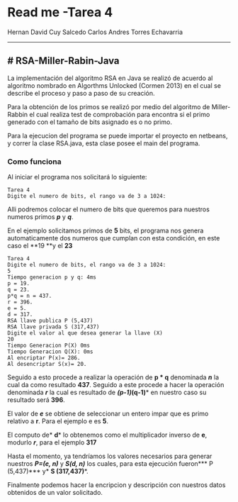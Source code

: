 # Read me -Tarea 4

Hernan David Cuy Salcedo
Carlos Andres Torres Echavarria


-----------------
## # RSA-Miller-Rabin-Java

La implementación del algoritmo RSA en Java se realizó de acuerdo al algoritmo nombrado en Algorthms Unlocked (Cormen 2013) en el cual se describe el proceso y paso a paso de su creación. 

Para la obtención de los primos se realizó por medio del algoritmo de Miller-Rabbin el cual realiza test de comprobación para encontra si el primo generado con el tamaño de bits asignado es o no primo.

Para la ejecucion del programa se puede importar el proyecto en netbeans, y correr la clase RSA.java,  esta clase posee el main del programa.

### Como funciona

Al iniciar el programa nos solicitará lo siguiente:

```
Tarea 4
Digite el numero de bits, el rango va de 3 a 1024:
```
Alli podremos colocar el numero de bits que queremos para nuestros numeros primos ***p*** y ***q***.

En el ejemplo solicitamos primos de **5** bits, el programa nos genera automaticamente dos numeros que cumplan con esta condición, en este caso el **19 **y el **23**
```
Tarea 4
Digite el numero de bits, el rango va de 3 a 1024:
5
Tiempo generacion p y q: 4ms
p = 19.
q = 23.
p*q = n = 437.
r = 396.
e = 5.
d = 317.
RSA llave publica P (5,437)
RSA llave privada S (317,437)
Digite el valor al que desea generar la llave (X)
20
Tiempo Generacion P(X) 0ms
Tiempo Generacion Q(X): 0ms
Al encriptar P(x)= 286.
Al desencriptar S(x)= 20.
```
Seguido a esto procede a realizar la operación de **p  * q** denominada ***n*** la cual da como resultado **437**.  Seguido a este procede a hacer la operación denominada ***r*** la cual es resultado de ***(p-1)*(q-1)*** en nuestro caso su resultado será **396**.

El valor de ***e*** se obtiene de seleccionar un entero impar que es  primo relativo a **r**.  Para el ejemplo e es **5**.

El computo de* **d*** lo obtenemos como el multiplicador inverso de **e**, modurlo ***r***, para el ejemplo **317**

Hasta el momento, ya tendríamos los valores necesarios para generar nuestros ***P=(e, n)*** y ***S(d, n)*** los cuales, para esta ejecución fueron*** P (5,437)*** y* **S (317,437)***.

Finalmente podemos hacer la encripcion y descripción con nuestros datos obtenidos de un valor solicitado.
